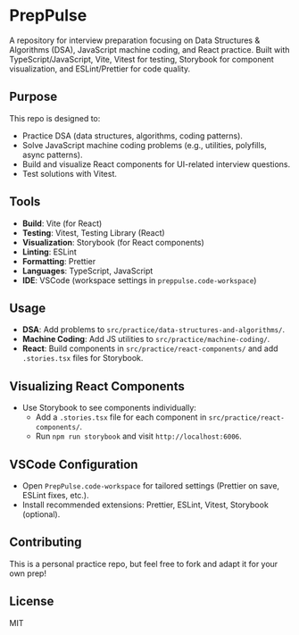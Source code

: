# PrepPulse

A repository for interview preparation focusing on Data Structures & Algorithms (DSA), JavaScript machine coding, and React practice. Built with TypeScript/JavaScript, Vite, Vitest for testing, Storybook for component visualization, and ESLint/Prettier for code quality.

## Purpose

This repo is designed to:

- Practice DSA (data structures, algorithms, coding patterns).
- Solve JavaScript machine coding problems (e.g., utilities, polyfills, async patterns).
- Build and visualize React components for UI-related interview questions.
- Test solutions with Vitest.

## Tools

- **Build**: Vite (for React)
- **Testing**: Vitest, Testing Library (React)
- **Visualization**: Storybook (for React components)
- **Linting**: ESLint
- **Formatting**: Prettier
- **Languages**: TypeScript, JavaScript
- **IDE**: VSCode (workspace settings in `preppulse.code-workspace`)

## Usage

- **DSA**: Add problems to `src/practice/data-structures-and-algorithms/`.
- **Machine Coding**: Add JS utilities to `src/practice/machine-coding/`.
- **React**: Build components in `src/practice/react-components/` and add `.stories.tsx` files for Storybook.

## Visualizing React Components

- Use Storybook to see components individually:
  - Add a `.stories.tsx` file for each component in `src/practice/react-components/`.
  - Run `npm run storybook` and visit `http://localhost:6006`.

## VSCode Configuration

- Open `PrepPulse.code-workspace` for tailored settings (Prettier on save, ESLint fixes, etc.).
- Install recommended extensions: Prettier, ESLint, Vitest, Storybook (optional).

## Contributing

This is a personal practice repo, but feel free to fork and adapt it for your own prep!

## License

MIT
